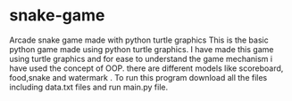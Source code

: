 # snake-game
Arcade snake game made with python turtle graphics
This is the basic python game made using python turtle graphics. I have made this game using turtle graphics and for ease to understand the game mechanism i have used the concept of OOP. there are different models like scoreboard, food,snake and watermark .
To run this program download all the files including data.txt files and run main.py file.
